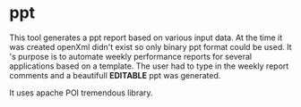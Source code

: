 # ppt

This tool generates a ppt report based on various input data.
At the time it was created openXml didn't exist so only binary ppt format could be used.
It 's purpose is to automate weekly performance reports for several applications based on a template.
The user had to type in the weekly report comments and a beautifull **EDITABLE** ppt was generated.

It uses apache POI tremendous library.
